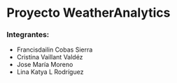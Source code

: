 # Proyecto WeatherAnalytics

### Integrantes:

- Francisdailin Cobas Sierra
- Cristina Vaillant Valdéz
- Jose María Moreno
- Lina Katya L Rodríguez

